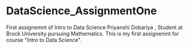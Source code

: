 # DataScience_AssignmentOne
First assignemnt of Intro to Data Science
Priyanshi Dobariya , Student at Brock University pursuing Mathematics.
This is my first assignemnt for course "Intro to Data Science". 
